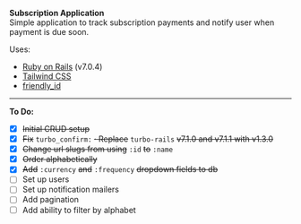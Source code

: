**Subscription Application**  
Simple application to track subscription payments and notify user when payment is due soon.

Uses:
- [Ruby on Rails](https://rubyonrails.org/) (v7.0.4)
- [Tailwind CSS](https://tailwindcss.com/)
- [friendly_id](https://github.com/norman/friendly_id)

---

**To Do:**

- [x] ~~Initial CRUD setup~~
- [x] ~~Fix~~ `turbo_confirm:` ~~&middot; Replace~~ `turbo-rails` ~~v7.1.0 and v7.1.1 with v1.3.0~~
- [x] ~~Change url slugs from using~~ `:id` ~~to~~ `:name`
- [x] ~~Order alphabetically~~
- [x] ~~Add~~ `:currency` ~~and~~ `:frequency` ~~dropdown fields to db~~
- [ ] Set up users
- [ ] Set up notification mailers
- [ ] Add pagination
- [ ] Add ability to filter by alphabet
